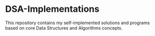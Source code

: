 # DSA-Implementations
This repository contains my self-implemented solutions and programs based on core Data Structures and Algorithms concepts.
